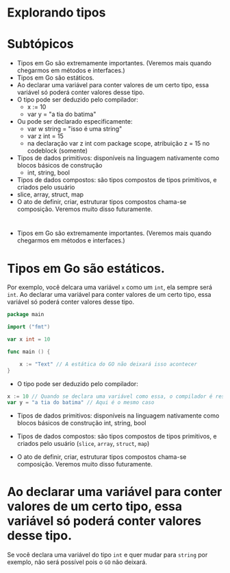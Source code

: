 # Explorando tipos

# Subtópicos

- Tipos em Go são extremamente importantes. (Veremos mais quando chegarmos em métodos e interfaces.)
- Tipos em Go são estáticos.
- Ao declarar uma variável para conter valores de um certo tipo, essa variável só poderá conter valores desse tipo.
- O tipo pode ser deduzido pelo compilador:
	- x := 10
	- var y = "a tia do batima"
- Ou pode ser declarado especificamente:
	- var w string = "isso é uma string"
	- var z int = 15
	- na declaração var z int com package scope, atribuição z = 15 no codeblock (somente)
- Tipos de dados primitivos: disponíveis na linguagem nativamente como blocos básicos de construção
	- int, string, bool
- Tipos de dados compostos: são tipos compostos de tipos primitivos, e criados pelo usuário
- slice, array, struct, map
- O ato de definir, criar, estruturar tipos compostos chama-se composição. Veremos muito disso futuramente.


#

- Tipos em Go são extremamente importantes. (Veremos mais quando chegarmos em métodos e interfaces.)

# Tipos em Go são estáticos.

Por exemplo, você delcara uma variável `x` como um `int`, ela sempre será `int`. Ao declarar uma variável para conter valores de um certo tipo, essa variável só poderá conter valores desse tipo.


```go
package main

import ("fmt")

var x int = 10

func main () {

	x := "Text" // A estática do GO não deixará isso acontecer
}
```

- O tipo pode ser deduzido pelo compilador:

```go
x := 10 // Quando se declara uma variável como essa, o compilador é responsável por deduzir seu tipo
var y = "a tia do batima" // Aqui é o mesmo caso
```


- Tipos de dados primitivos: disponíveis na linguagem nativamente como blocos básicos de construção int, string, bool

- Tipos de dados compostos: são tipos compostos de tipos primitivos, e criados pelo usuário (`slice`, `array`, `struct`, `map`)

- O ato de definir, criar, estruturar tipos compostos chama-se composição. Veremos muito disso futuramente.


# Ao declarar uma variável para conter valores de um certo tipo, essa variável só poderá conter valores desse tipo.

Se você declara uma variável do tipo `int` e quer mudar para `string` por exemplo, não será possível pois o `GO` não deixará.